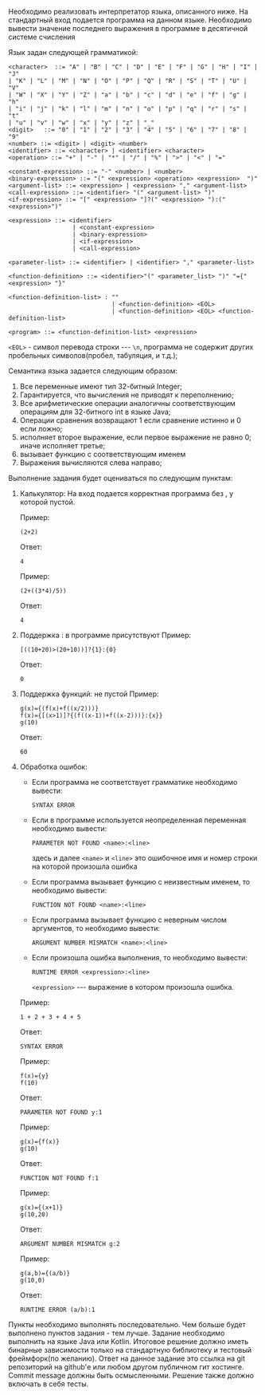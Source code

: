 Необходимо реализовать интерпретатор языка, описанного ниже. 
На стандартный вход подается программа на данном языке. 
Необходимо вывести значение последнего выражения в программе в десятичной системе счисления

Язык задан следующей грамматикой:

    <character>  ::= "A" | "B" | "C" | "D" | "E" | "F" | "G" | "H" | "I" | "J" 
    | "K" | "L" | "M" | "N" | "O" | "P" | "Q" | "R" | "S" | "T" | "U" | "V" 
    | "W" | "X" | "Y" | "Z" | "a" | "b" | "c" | "d" | "e" | "f" | "g" | "h" 
    | "i" | "j" | "k" | "l" | "m" | "n" | "o" | "p" | "q" | "r" | "s" | "t" 
    | "u" | "v" | "w" | "x" | "y" | "z" | "_"
    <digit>   ::= "0" | "1" | "2" | "3" | "4" | "5" | "6" | "7" | "8" | "9"
    <number> ::= <digit> | <digit> <number>
    <identifier> ::= <character> | <identifier> <character>
    <operation> ::= "+" | "-" | "*" | "/" | "%" | ">" | "<" | "="

    <constant-expression> ::= "-" <number> | <number>
    <binary-expression> ::= "(" <expression> <operation> <expression>  ")"
    <argument-list> ::= <expression> | <expression> "," <argument-list>
    <call-expression> ::= <identifier> "(" <argument-list> ")"
    <if-expression> ::= "[" <expression> "]?(" <expression> "):("<expression>")"

    <expression> ::= <identifier>
                      | <constant-expression>
                      | <binary-expression>
                      | <if-expression>
                      | <call-expression>

    <parameter-list> ::= <identifier> | <identifier> "," <parameter-list>

    <function-definition> ::= <identifier>"(" <parameter_list> ")" "={" <expression> "}"

    <function-definition-list> : ""
                                 | <function-definition> <EOL>
                                 | <function-definition> <EOL> <function-definition-list>

    <program> ::= <function-definition-list> <expression>

`<EOL>` - символ перевода строки --- `\n`, программа не содержит других пробельных символов(пробел, табуляция, и т.д.);

Семантика языка задается следующим образом:

1.  Все переменные имеют тип 32-битный Integer;
2.  Гарантируется, что вычисления не приводят к переполнению;
3.  Все арифметические операции аналогичны соответствующим операциям для 32-битного int в языке Java;
4.  Операции сравнения возвращают 1 если сравнение истинно и 0 если ложно;
5.  <if-expression> исполняет второе выражение, если первое выражение не равно 0; иначе исполняет третье;
6.  <call-expression> вызывает функцию с соответствующим именем
7.  Выражения вычисляются слева направо;

Выполнение задания будет оцениваться по следующим пунктам:

1.  Калькулятор: На вход подается корректная программа без <if-expression>, у которой <function-definition-list> пустой.

    Пример:

        (2+2)

    Ответ:

        4

    Пример:

        (2+((3*4)/5))

    Ответ:

        4

2.  Поддержка <if-expression>: в программе присутствуют <if-expression> Пример:

        [((10+20)>(20+10))]?{1}:{0}

    Ответ:

        0

3.  Поддержка функций: <function-definition-list> не пустой Пример:

        g(x)={(f(x)+f((x/2)))}
        f(x)={[(x>1)]?{(f((x-1))+f((x-2)))}:{x}}
        g(10)

    Ответ:

        60

4.  Обработка ошибок:

    *   Если программа не соответствует грамматике необходимо вывести:

        `SYNTAX ERROR`

    *   Если в программе используется неопределенная переменная необходимо вывести:

        `PARAMETER NOT FOUND <name>:<line>`

        здесь и далее `<name>` и `<line>` это ошибочное имя и номер строки на которой произошла ошибка

    *   Если программа вызывает функцию с неизвестным именем, то необходимо вывести:

        `FUNCTION NOT FOUND <name>:<line>`

    *   Если программа вызывает функцию с неверным числом аргументов, то необходимо вывести:

        `ARGUMENT NUMBER MISMATCH <name>:<line>`

    *   Если произошла ошибка выполнения, то необходимо вывести:

        `RUNTIME ERROR <expression>:<line>`

        `<expression>` --- выражение в котором произошла ошибка.

    Пример:

        1 + 2 + 3 + 4 + 5

    Ответ:

        SYNTAX ERROR

    Пример:

        f(x)={y}
        f(10)

    Ответ:

        PARAMETER NOT FOUND y:1

    Пример:

        g(x)={f(x)}
        g(10)

    Ответ:

        FUNCTION NOT FOUND f:1

    Пример:

        g(x)={(x+1)}
        g(10,20)

    Ответ:

        ARGUMENT NUMBER MISMATCH g:2

    Пример:

        g(a,b)={(a/b)}
        g(10,0)

    Ответ:

        RUNTIME ERROR (a/b):1

Пункты необходимо выполнять последовательно. 
Чем больше будет выполнено пунктов задания - тем лучше. 
Задание необходимо выполнить на языке Java или Kotlin. 
Итоговое решение должно иметь бинарные зависимости только 
на стандартную библиотеку и тестовый фреймфорк(по желанию). 
Ответ на данное задание это ссылка на git репозиторий на 
github'е или любом другом публичном гит хостинге. 
Commit message должны быть осмысленными. 
Решение также должно включать в себя тесты.